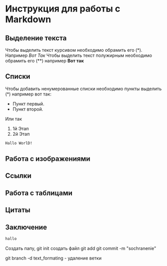 # Инструкция для работы с Markdown

## Выделение текста

Чтобы выделить текст курсивом необходимо обрамить его (*). Например *Вот Так*
Чтобы выделить текст полужирным необходимо обрамить его (**) например **Вот так**

## Списки

 Чтобы добавить ненумерованные списки необходимо пункты выделить (*)
 например вот так:
 * Пункт первый. 
 * Пункт второй.

Или так 
1. 1й Этап
2. 2й Этап   

````sh
Hallo WorlD!
``````
## Работа с изображениями

## Ссылки

## Работа с таблицами

## Цитаты

## Заключение



````sh
hallo
``````

Создать папу, 
git init
создать файл
git add <file>
git commit -m "sochranenie"

git branch -d text_formating - удаление ветки
